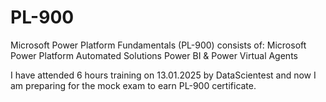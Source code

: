 # PL-900
Microsoft Power Platform Fundamentals (PL-900) consists of:
Microsoft Power Platform
Automated Solutions
Power BI & Power Virtual Agents

I have attended 6 hours training on 13.01.2025 by DataScientest and now I am preparing for the mock exam to earn PL-900 certificate.
